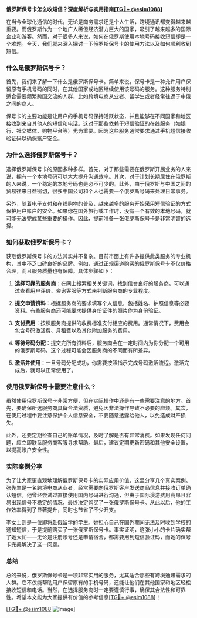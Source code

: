 **俄罗斯保号卡怎么收短信？深度解析与实用指南[[TG💪+ @esim1088](https://t.me/s/esim1088)]**

在当今全球化通信的时代，无论是商务需求还是个人生活，跨境通讯都变得越来越重要。而俄罗斯作为一个地广人稀但经济潜力巨大的国家，吸引了越来越多的国际企业和游客。然而，对于很多人来说，如何在俄罗斯使用本地号码接收短信却是一个难题。今天，我们就来深入探讨一下俄罗斯保号卡的使用方法以及如何顺利收到短信。

### 什么是俄罗斯保号卡？

首先，我们来了解一下什么是俄罗斯保号卡。简单来说，保号卡是一种允许用户保留原有手机号码的同时，在其他国家或地区继续使用该号码的服务。这种服务特别适合需要频繁跨国交流的人群，比如跨境电商从业者、留学生或者经常往返于中俄之间的商人。

保号卡的主要功能是让用户的手机号码保持活跃状态，并且能够在不同国家和地区接收到来自其他人的短信和电话。这对于那些依赖于短信验证的在线服务（如银行、社交媒体、购物平台等）尤为重要。因为这些服务通常要求通过手机短信接收验证码以确保账户安全。

### 为什么选择俄罗斯保号卡？

选择俄罗斯保号卡的原因多种多样。首先，对于那些需要在俄罗斯开展业务的人来说，拥有一个本地号码可以大大提升沟通效率。其次，对于计划长期居住在俄罗斯的人来说，一个稳定的本地号码也是必不可少的。此外，由于俄罗斯与中国之间的贸易往来日益密切，很多中国公司和个人也需要一个俄罗斯号码来处理日常事务。

另外，随着电子支付和在线购物的普及，越来越多的服务开始采用短信验证的方式保护用户账户的安全。如果你在国外旅行或工作时，没有一个有效的本地号码，就可能无法完成某些重要的操作。因此，提前准备一张俄罗斯保号卡是非常明智的选择。

### 如何获取俄罗斯保号卡？

获取俄罗斯保号卡的方法其实并不复杂。目前市面上有许多提供此类服务的专业机构，其中不乏口碑良好的品牌。例如，通过正规渠道购买的俄罗斯保号卡不仅价格合理，而且服务质量也有保障。具体步骤如下：

1. **选择可靠的服务商**：在网上搜索相关关键词，找到信誉良好的服务商。可以通过查看用户评价、咨询客服等方式来判断服务商的专业程度。
   
2. **提交申请资料**：根据服务商的要求填写个人信息，包括姓名、护照信息等必要资料。有些服务商还可能要求提供身份证件的照片作为身份验证。

3. **支付费用**：按照服务商提供的收费标准支付相应的费用。通常情况下，费用会包含号码激活费、月租费以及其他附加服务的费用。

4. **等待号码分配**：提交完所有资料后，服务商会在一定时间内为你分配一个可用的俄罗斯号码。这个过程可能会因服务商的不同而有所差异。

5. **激活并使用**：一旦号码分配成功，你需要按照指示完成号码激活流程。激活完成后，就可以正常使用了。

### 使用俄罗斯保号卡需要注意什么？

虽然使用俄罗斯保号卡非常方便，但在实际操作中还是有一些需要注意的地方。首先，要确保所选服务商具备合法资质，避免因非法操作导致不必要的麻烦。其次，在使用过程中要注意保护个人信息安全，不要随意透露给他人，以免造成财产损失。

此外，还要定期检查自己的账单情况，及时了解是否有异常消费。如果发现任何问题，应立即联系服务商客服寻求帮助。最后，建议定期更新密码和其他安全设置，以提高账户安全性。

### 实际案例分享

为了让大家更直观地理解俄罗斯保号卡的实际应用价值，这里分享几个真实案例。张先生是一名跨境电商从业者，经常需要向俄罗斯客户发送商品信息并接收订单确认短信。他曾经尝试过直接使用国内号码进行沟通，但由于国际漫游费用高昂且容易出现信号不稳定的情况，最终决定购买了一张俄罗斯保号卡。从此以后，他的工作效率得到了显著提升，同时也节省了不少开支。

李女士则是一位即将赴俄留学的学生。她担心自己在国外期间无法及时收到学校的通知短信，于是提前购买了一张俄罗斯保号卡。事实证明，这张小小的卡片确实帮了她大忙——无论是注册账号还是申请宿舍，都需要用到短信验证码，而她的保号卡完美解决了这一问题。

### 总结

总的来说，俄罗斯保号卡是一项非常实用的服务，尤其适合那些有跨境通讯需求的人群。它不仅能帮助用户保留原有的手机号码，还能让他们在其他国家和地区轻松接收短信和电话。当然，在选择服务商时一定要谨慎行事，确保其合法性和可靠性。希望本文能为大家提供有价值的参考信息[[TG💪+ @esim1088](https://t.me/s/esim1088)]！

[[TG💪+ @esim1088](https://t.me/s/esim1088) ![Image](https://i.postimg.cc/4NQfJmqS/Snipaste-2025-05-13-00-14-12.png)]